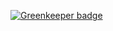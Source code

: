 

[![Greenkeeper badge](https://badges.greenkeeper.io/alanerzhao/blog.svg)](https://greenkeeper.io/)